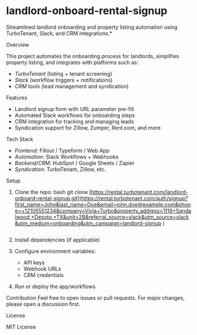 # landlord-onboard-rental-signup
Streamlined landlord onboarding and property listing automation using TurboTenant, Slack, and CRM integrations.*

Overview

This project automates the onboarding process for landlords, simplifies property listing, and integrates with platforms such as:

- *TurboTenant* (listing + tenant screening)
- *Slack* (workflow triggers + notifications)
- *CRM tools* (lead management and syndication)

Features

- Landlord signup form with URL parameter pre-fill
- Automated Slack workflows for onboarding steps
- CRM integration for tracking and managing leads
- Syndication support for Zillow, Zumper, Rent.com, and more

Tech Stack

- *Frontend*: Fillout / Typeform / Web App
- *Automation*: Slack Workflows + Webhooks
- *Backend/CRM*: HubSpot / Google Sheets / Zapier
- *Syndication*: TurboTenant, Zillow, etc.

Setup

1. Clone the repo:
   bash
   git clone [https://rental.turbotenant.com/landlord-onboard-rental-signup.git](https://rental.turbotenant.com/auth/signup?first_name=John&last_name=Doe&email=john.doe@example.com&phone=+12105551234&company=Vivia+Turbo&property_address=1118+Sandalwood,+Desoto,+TX&unit=2B&referral_source=slack&utm_source=slack&utm_medium=onboarding&utm_campaign=landlord-signup
)
   ```

2. Install dependencies (if applicable)

3. Configure environment variables:
   - API keys
   - Webhook URLs
   - CRM credentials

4. Run or deploy the app/workflows

Contribution
Feel free to open issues or pull requests. For major changes, please open a discussion first.

License

MIT License
